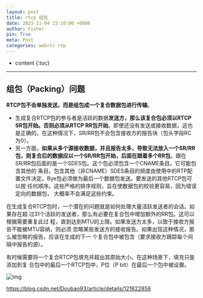 ```yaml
---
layout: post
title: rtcp 组包
date: 2023-11-04 23:10:00 +0800
author: Fisher
pin: True
meta: Post
categories: webrtc rtp
---
```



* content
{:toc}

---

## 组包（Packing）问题

**RTCP包不会单独发送，而是组包成一个复合数据包进行传输**。

- 生成复合RTCP包的参与者是活跃的数据**发送方，那么该复合包必须以RTCP  SR包开始。否则必须从RTCP  RR包开始**。即使还没有发送或接收数据，这也是正确的，在这种情况下，SR/RR包不会包含接收方的报告块（包头字段RC为0）。
- 另一方面，**如果从多个源接收数据，并且报告太多，导致无法放入一个SR/RR包，则复合后的数据应以一个SR/RR包开始，后面在跟着多个RR包**。跟在SR/RR包后面的是一个SDES包。这个包必须包含一个CNAME条目。它可能包含其他的 条目。包含其他（非CNAME）SDES条目的频度由使用中的RTP配置文件决定。Bye包必须做为最后一个数据包发送。要发送的其他RTCP包可以按 任何顺序。这些严格的排序规则，旨在使数据包的校验更容易，因为错误定向的数据包， 大概率不会满足这些约束。

在生成复合RTCP包时，一个潜在的问题就是如何处理大量活跃发送者的会话。如果存在超 过31个活跃的发送者，那么有必要在复合包中增加额外的RR包。这可以根据需要重复此过 程，直到达到MTU的上限。如果发送方太多，以致于接收方报告不能被MTU容纳，则必须 忽略某些发送方的接收报告。如果出现这种情况，那么被忽略的报告，应该在生成的下一 个复合包中被包含（要求接收方跟踪每个间隔中报告的源）。

有时候需要将一个复合RTCP包填充并超出其原始大小。在这种场景下，填充只是添加到复 合包中的最后一个RTCP包中，P位（P bit）在最后一个包中被设置。

![img](https://img-blog.csdnimg.cn/ef92ee18d3dc4b798ec01dd9baeff200.png?x-oss-process=image/watermark,type_d3F5LXplbmhlaQ,shadow_50,text_Q1NETiBA5oGL5LiK6LGG5rKZ5YyF,size_20,color_FFFFFF,t_70,g_se,x_16)



https://blog.csdn.net/Doubao93/article/details/121622858